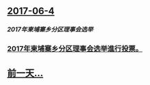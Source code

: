 ## [2017-06-4](/zh/news/2017/06/4/index.md)

##### 2017年柬埔寨乡分区理事会选举
### [2017年柬埔寨乡分区理事会选举進行投票。 ](/zh/news/2017/06/4/2017年柬埔寨乡分区理事会选举進行投票.md)
## [前一天...](/zh/news/2017/06/3/index.md)

